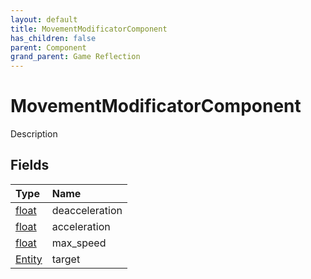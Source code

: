 ```yaml
---
layout: default
title: MovementModificatorComponent
has_children: false
parent: Component
grand_parent: Game Reflection
---
```

# MovementModificatorComponent
Description 

## Fields
| Type | Name |
|:-------------|:--------------|
| [float](/game-reflection/components/float.md) | deacceleration |
| [float](/game-reflection/components/float.md) | acceleration |
| [float](/game-reflection/components/float.md) | max_speed |
| [Entity](/game-reflection/classes/entity.md) | target |
